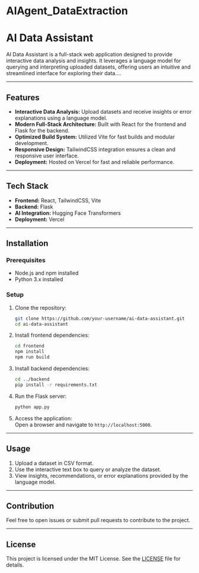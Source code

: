 # AIAgent_DataExtraction
# AI Data Assistant  

AI Data Assistant is a full-stack web application designed to provide interactive data analysis and insights. It leverages a language model for querying and interpreting uploaded datasets, offering users an intuitive and streamlined interface for exploring their data....

---

## Features  
- **Interactive Data Analysis:** Upload datasets and receive insights or error explanations using a language model.  
- **Modern Full-Stack Architecture:** Built with React for the frontend and Flask for the backend.  
- **Optimized Build System:** Utilized Vite for fast builds and modular development.  
- **Responsive Design:** TailwindCSS integration ensures a clean and responsive user interface.  
- **Deployment:** Hosted on Vercel for fast and reliable performance.  

---

## Tech Stack  
- **Frontend:** React, TailwindCSS, Vite  
- **Backend:** Flask  
- **AI Integration:** Hugging Face Transformers  
- **Deployment:** Vercel  

---

## Installation  

### Prerequisites  
- Node.js and npm installed  
- Python 3.x installed  

### Setup  

1. Clone the repository:  
   ```bash  
   git clone https://github.com/your-username/ai-data-assistant.git  
   cd ai-data-assistant  
   ```  

2. Install frontend dependencies:  
   ```bash  
   cd frontend  
   npm install  
   npm run build  
   ```  

3. Install backend dependencies:  
   ```bash  
   cd ../backend  
   pip install -r requirements.txt  
   ```  

4. Run the Flask server:  
   ```bash  
   python app.py  
   ```  

5. Access the application:  
   Open a browser and navigate to `http://localhost:5000`.  

---

## Usage  

1. Upload a dataset in CSV format.  
2. Use the interactive text box to query or analyze the dataset.  
3. View insights, recommendations, or error explanations provided by the language model.  

---

## Contribution  
Feel free to open issues or submit pull requests to contribute to the project.  

---

## License  
This project is licensed under the MIT License. See the [LICENSE](./LICENSE) file for details.  
